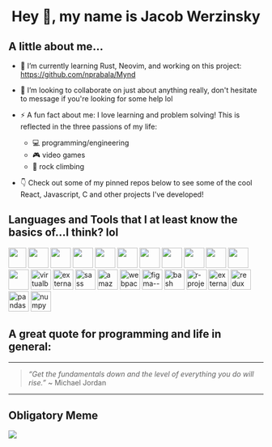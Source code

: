 <h1 align="center">Hey 👋, my name is Jacob Werzinsky</h1>

<h2>A little about me...</h2>

<p>
  
- 🌱 I’m currently learning Rust, Neovim, and working on this project: https://github.com/nprabala/Mynd
  
- 👯 I’m looking to collaborate on just about anything really, don't hesitate to message if you're looking for some help lol

- ⚡ A fun fact about me:  I love learning and problem solving! This is reflected in the three passions of my life:
  - 💻 programming/engineering 
  - 🎮 video games
  - 🧗 rock climbing

- 👇 Check out some of my pinned repos below  to see some of the cool React, Javascript, C and other projects I've developed!
</p>

<h2>Languages and Tools that I at least know the basics of...I think? lol</h2>

<p align="left">
<img width=35 height="40" src="https://img.icons8.com/color/30/000000/javascript.png"/>
<img width="40" height="40" src="https://img.icons8.com/color/30/000000/c-programming.png"/>
<img width="40" height="40" src="https://img.icons8.com/color/30/000000/python.png"/>
<img width="40" height="40" src="https://img.icons8.com/color/30/000000/html-5.png"/>
<img width="40" height="40" src="https://img.icons8.com/color/30/000000/css3.png"/>
<img width="40" height="40" src="https://img.icons8.com/color/30/000000/nodejs.png"/>
<img width="40" height="40" src="https://img.icons8.com/plasticine/30/000000/react.png"/>
<img width="40" height="40" src="https://img.icons8.com/color/30/000000/git.png"/>
<img width="40" height="40" src="https://img.icons8.com/fluent/30/000000/visual-studio-code-2019.png"/>
<img width="40" height="40" src="https://img.icons8.com/nolan/30/heroku.png"/>
<img width="40" height="40" src="https://img.icons8.com/color/30/000000/firebase.png"/>
<img width="40" height="40" src="https://img.icons8.com/color/30/000000/linux.png"/>
<img width="40" height="40" src="https://img.icons8.com/color/48/virtualbox.png" alt="virtualbox"/>
<img width="40" height="40" src="https://img.icons8.com/external-tal-revivo-shadow-tal-revivo/24/external-mongodb-a-cross-platform-document-oriented-database-program-logo-shadow-tal-revivo.png" alt="external-mongodb-a-cross-platform-document-oriented-database-program-logo-shadow-tal-revivo"/>
<img width="40" height="40" src="https://img.icons8.com/ios/50/sass.png" alt="sass"/>
<img width="40" height="40" src="https://img.icons8.com/color/48/amazon-s3.png" alt="amazon-s3"/>
<img width="40" height="40" src="https://img.icons8.com/color/48/webpack.png" alt="webpack"/>
<img width="40" height="40" src="https://img.icons8.com/color/48/figma--v1.png" alt="figma--v1"/>
<img width="40" height="40" src="https://img.icons8.com/plasticine/100/bash.png" alt="bash"/>
<img width="40" height="40" src="https://img.icons8.com/fluency/48/r-project.png" alt="r-project"/>
<img width="40" height="40" src="https://img.icons8.com/external-tal-revivo-color-tal-revivo/24/external-cmake-a-cross-platform-free-and-open-source-software-tool-logo-color-tal-revivo.png" alt="external-cmake-a-cross-platform-free-and-open-source-software-tool-logo-color-tal-revivo"/>
<img width="40" height="40" src="https://img.icons8.com/ios/50/redux.png" alt="redux"/>
<img width="40" height="40" src="https://img.icons8.com/color/48/pandas.png" alt="pandas"/>
<img width="40" height="40" src="https://img.icons8.com/color/48/numpy.png" alt="numpy"/>

<h2>A great quote for programming and life in general:</h2>

---
> *“Get the fundamentals down and the level of everything you do will rise.”* ~ Michael Jordan
---

<h2>Obligatory Meme</h2>

<img src="https://media.giphy.com/media/WoXy2vF5z2l78soBV3/giphy.gif"></img>
